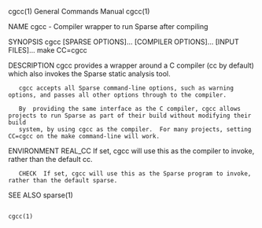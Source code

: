 cgcc(1)                                                       General Commands Manual                                                      cgcc(1)

NAME
       cgcc - Compiler wrapper to run Sparse after compiling

SYNOPSIS
       cgcc [SPARSE OPTIONS]... [COMPILER OPTIONS]... [INPUT FILES]...
       make CC=cgcc

DESCRIPTION
       cgcc provides a wrapper around a C compiler (cc by default) which also invokes the Sparse static analysis tool.

       cgcc accepts all Sparse command-line options, such as warning options, and passes all other options through to the compiler.

       By  providing the same interface as the C compiler, cgcc allows projects to run Sparse as part of their build without modifying their build
       system, by using cgcc as the compiler.  For many projects, setting CC=cgcc on the make command-line will work.

ENVIRONMENT
       REAL_CC
              If set, cgcc will use this as the compiler to invoke, rather than the default cc.

       CHECK  If set, cgcc will use this as the Sparse program to invoke, rather than the default sparse.

SEE ALSO
       sparse(1)

                                                                                                                                           cgcc(1)
